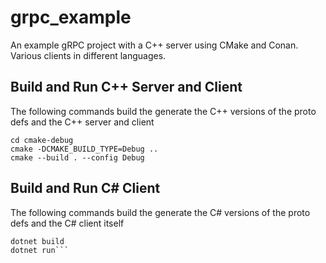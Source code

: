 # grpc_example
An example gRPC project with a C++ server using CMake and Conan.  Various clients in different languages.

## Build and Run C++ Server and Client
The following commands build the generate the C++ versions of the proto defs and the C++ server and client
```mkdir cmake-debug
cd cmake-debug
cmake -DCMAKE_BUILD_TYPE=Debug ..
cmake --build . --config Debug
```

## Build and Run C# Client
The following commands build the generate the C# versions of the proto defs and the C# client itself 
```cd CSharpClient
dotnet build
dotnet run```
